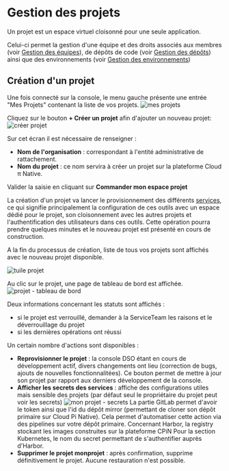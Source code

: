 # Gestion des projets

Un projet est un espace virtuel cloisonné pour une seule application.

Celui-ci permet la gestion d'une équipe et des droits associés aux membres (voir [Gestion des équipes](/guide/team)), de dépôts de code (voir [Gestion des dépôts](/guide/repositories-management.md)) ainsi que des environnements (voir [Gestion des environnements](/guide/repositories-management.md))

## Création d'un projet

Une fois connecté sur la console, le menu gauche présente une entrée "Mes Projets" contenant la liste de vos projets.
![mes projets](/img/tuto/2tuto-mes-projets.png)

Cliquez sur le bouton **+ Créer un projet** afin d'ajouter un nouveau projet:
![créer projet](/img/guide/project/create_project.png)

Sur cet écran il est nécessaire de renseigner :

- **Nom de l'organisation** : correspondant à l'entité administrative de rattachement.
- **Nom du projet** : ce nom servira à créer un projet sur la plateforme Cloud π Native.

Valider la saisie en cliquant sur **Commander mon espace projet**

La création d'un projet va lancer le provisionnement des différents [services](/platform/introduction.html#services-core-proposes-par-la-plateforme), ce qui signifie principalement la configuration de ces outils avec un espace dédié pour le projet, son cloisonnement avec les autres projets et l'authentification des utilisateurs dans ces outils. Cette opération pourra prendre quelques minutes et le nouveau projet est présenté en cours de construction.

A la fin du processus de création, liste de tous vos projets sont affichés avec le nouveau projet disponible.

![tuile projet](/img/guide/project/monprojettuile.png)

Au clic sur le projet, une page de tableau de bord est affichée.
![projet - tableau de bord](/img/guide/project/monprojet_tableaudebord.png)

Deux informations concernant les statuts sont affichés :

- si le projet est verrouillé, demander à la ServiceTeam les raisons et le déverrouillage du projet
- si les dernières opérations ont réussi

Un certain nombre d'actions sont disponibles :

- **Reprovisionner le projet** : la console DSO étant en cours de développement actif, divers changements ont lieu (correction de bugs, ajouts de nouvelles fonctionnalitées). Ce bouton permet de mettre à jour son projet par rapport aux derniers développement de la console.
- **Afficher les secrets des services** : affiche des configurations utiles mais sensible des projets (par défaut seul le propriétaire du projet peut voir les secrets)
![mon projet - secrets](/img/guide/project/monprojet_secrets.png)
La partie GitLab permet d'avoir le token ainsi que l'id du dépôt mirror (permettant de cloner son dépôt primaire sur Cloud Pi Native). Cela permet d'automatiser cette action via des pipelines sur votre dépôt primaire.
Concernant Harbor, la registry stockant les images construites sur la plateforme CPiN
Pour la section Kubernetes, le nom du secret permettant de s'authentifier auprès d'Harbor.
- **Supprimer le projet monprojet** : après confirmation, supprime définitivement le projet. Aucune restauration n'est possible.
